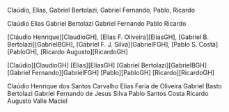 Claúdio, Elias, Gabriel Bertolazi, Gabriel Fernando, Pablo, Ricardo

Claúdio 
Elias 
Gabriel Bertolazi
Gabriel Fernando
Pablo
Ricardo

[Cláudio Henrique][ClaudioGH], [Elias F. Oliveira][EliasGH], [Gabriel B. Bertolazi][GabrielBGH], [Gabriel F. J. Silva][GabrielFGH], [Pablo S. Costa][PabloGH], [Ricardo Augusto][RicardoGH]

[Claúdio][ClaudioGH] 
[Elias][EliasGH] 
[Gabriel Bertolazi][GabrielBGH]
[Gabriel Fernando][GabrielFGH]
[Pablo][PabloGH]
[Ricardo][RicardoGH]

Claúdio Henrique dos Santos Carvalho
Elias Faria de Oliveira
Gabriel Basto Bertolazi
Gabriel Fernando de Jesus Silva
Pablo Santos Costa
Ricardo Augusto Valle Maciel